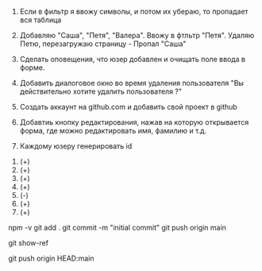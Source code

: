 1. Если в фильтр я ввожу символы, и потом их убераю, то пропадает вся таблица
2. Добавляю "Саша", "Петя", "Валера". Ввожу в фтльтр "Петя". Удаляю Петю, перезагружаю страницу - Пропал "Саша"

3. Сделать оповещения, что юзер добавлен и очищать поле ввода в форме.
4. Добавить диалоговое окно во время удаления пользователя "Вы действительно хотите удалить пользователя ?"
5. Создать аккаунт на github.com и добавить свой проект в github
6. Добавтиь кнопку редактирования, нажав на которую открывается форма, где можно редактировать имя, фамилию и т.д.
7. Каждому юзеру генерировать id

1) (+)
2) (+)
3) (+)
4) (+)
5) (-)
6) (+)
7) (+)

npm -v
git add .
git commit -m "initial commit"
git push origin main

git show-ref

git push origin HEAD:main
